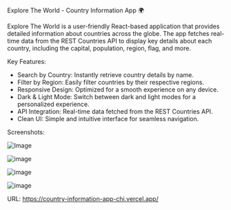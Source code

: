 Explore The World - Country Information App 🌍

Explore The World is a user-friendly React-based application that provides detailed information about countries across the globe. The app fetches real-time data from the REST Countries API to display key details about each country, including the capital, population, region, flag, and more.

Key Features:
   - Search by Country: Instantly retrieve country details by name.
   - Filter by Region: Easily filter countries by their respective regions.
   - Responsive Design: Optimized for a smooth experience on any device.
   - Dark & Light Mode: Switch between dark and light modes for a personalized experience.
   - API Integration: Real-time data fetched from the REST Countries API.
   - Clean UI: Simple and intuitive interface for seamless navigation.

     
Screenshots:

![Image](https://github.com/user-attachments/assets/3301740b-c909-4c2f-af07-eb21c21d3cd2)

![image](https://github.com/user-attachments/assets/01a28074-5c48-4fb4-b3e5-5fe187955efa)

![image](https://github.com/user-attachments/assets/ff3e1174-284b-4651-9e71-e375f2ebb5f5)

![image](https://github.com/user-attachments/assets/b39e3737-df03-41d1-b93a-f14e9b1c516d)



URL: https://country-information-app-chi.vercel.app/
